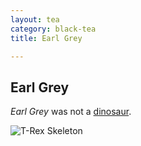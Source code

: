 ```yaml
---
layout: tea
category: black-tea
title: Earl Grey

---
```


## Earl Grey

*Earl Grey* was not a [dinosaur](http://en.wikipedia.org/wiki/Dinosaur). 

![T-Rex Skeleton](http://upload.wikimedia.org/wikipedia/commons/thumb/7/77/Pteranodon_amnh_martyniuk.jpg/456px-Pteranodon_amnh_martyniuk.jpg)